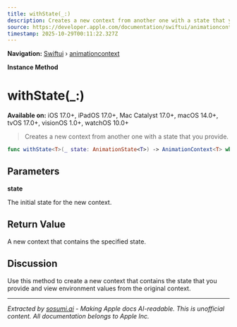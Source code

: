 ```yaml
---
title: withState(_:)
description: Creates a new context from another one with a state that you provide.
source: https://developer.apple.com/documentation/swiftui/animationcontext/withstate(_:)
timestamp: 2025-10-29T00:11:22.327Z
---
```


**Navigation:** [Swiftui](/documentation/swiftui) › [animationcontext](/documentation/swiftui/animationcontext)

**Instance Method**

# withState(_:)

**Available on:** iOS 17.0+, iPadOS 17.0+, Mac Catalyst 17.0+, macOS 14.0+, tvOS 17.0+, visionOS 1.0+, watchOS 10.0+

> Creates a new context from another one with a state that you provide.

```swift
func withState<T>(_ state: AnimationState<T>) -> AnimationContext<T> where T : VectorArithmetic
```

## Parameters

**state**

The initial state for the new context.



## Return Value

A new context that contains the specified state.

## Discussion

Use this method to create a new context that contains the state that you provide and view environment values from the original context.

---

*Extracted by [sosumi.ai](https://sosumi.ai) - Making Apple docs AI-readable.*
*This is unofficial content. All documentation belongs to Apple Inc.*
